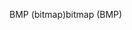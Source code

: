 <span data-ttu-id="730bc-101">BMP (bitmap)</span><span class="sxs-lookup"><span data-stu-id="730bc-101">bitmap (BMP)</span></span>